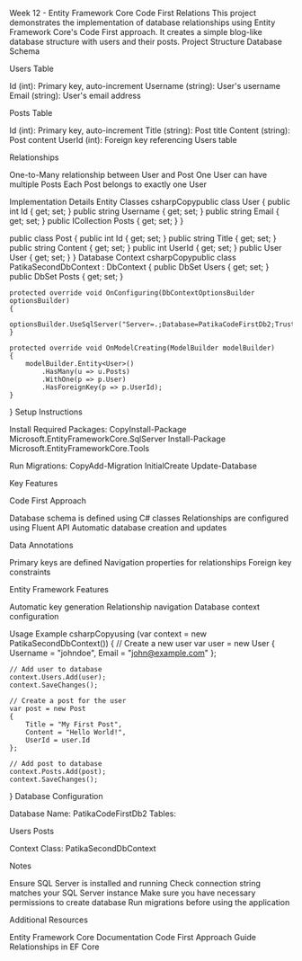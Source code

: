 ﻿Week 12 - Entity Framework Core Code First Relations
This project demonstrates the implementation of database relationships using Entity Framework Core's Code First approach. It creates a simple blog-like database structure with users and their posts.
Project Structure
Database Schema

Users Table

Id (int): Primary key, auto-increment
Username (string): User's username
Email (string): User's email address


Posts Table

Id (int): Primary key, auto-increment
Title (string): Post title
Content (string): Post content
UserId (int): Foreign key referencing Users table



Relationships

One-to-Many relationship between User and Post
One User can have multiple Posts
Each Post belongs to exactly one User

Implementation Details
Entity Classes
csharpCopypublic class User
{
    public int Id { get; set; }
    public string Username { get; set; }
    public string Email { get; set; }
    public ICollection<Post> Posts { get; set; }
}

public class Post
{
    public int Id { get; set; }
    public string Title { get; set; }
    public string Content { get; set; }
    public int UserId { get; set; }
    public User User { get; set; }
}
Database Context
csharpCopypublic class PatikaSecondDbContext : DbContext
{
    public DbSet<User> Users { get; set; }
    public DbSet<Post> Posts { get; set; }

    protected override void OnConfiguring(DbContextOptionsBuilder optionsBuilder)
    {
        optionsBuilder.UseSqlServer("Server=.;Database=PatikaCodeFirstDb2;Trusted_Connection=True;TrustServerCertificate=True;");
    }

    protected override void OnModelCreating(ModelBuilder modelBuilder)
    {
        modelBuilder.Entity<User>()
            .HasMany(u => u.Posts)
            .WithOne(p => p.User)
            .HasForeignKey(p => p.UserId);
    }
}
Setup Instructions

Install Required Packages:
CopyInstall-Package Microsoft.EntityFrameworkCore.SqlServer
Install-Package Microsoft.EntityFrameworkCore.Tools

Run Migrations:
CopyAdd-Migration InitialCreate
Update-Database


Key Features

Code First Approach

Database schema is defined using C# classes
Relationships are configured using Fluent API
Automatic database creation and updates


Data Annotations

Primary keys are defined
Navigation properties for relationships
Foreign key constraints


Entity Framework Features

Automatic key generation
Relationship navigation
Database context configuration



Usage Example
csharpCopyusing (var context = new PatikaSecondDbContext())
{
    // Create a new user
    var user = new User 
    { 
        Username = "johndoe", 
        Email = "john@example.com" 
    };
    
    // Add user to database
    context.Users.Add(user);
    context.SaveChanges();

    // Create a post for the user
    var post = new Post
    {
        Title = "My First Post",
        Content = "Hello World!",
        UserId = user.Id
    };
    
    // Add post to database
    context.Posts.Add(post);
    context.SaveChanges();
}
Database Configuration

Database Name: PatikaCodeFirstDb2
Tables:

Users
Posts


Context Class: PatikaSecondDbContext

Notes

Ensure SQL Server is installed and running
Check connection string matches your SQL Server instance
Make sure you have necessary permissions to create database
Run migrations before using the application

Additional Resources

Entity Framework Core Documentation
Code First Approach Guide
Relationships in EF Core